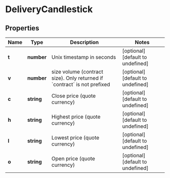 # DeliveryCandlestick

## Properties

Name | Type | Description | Notes
------------ | ------------- | ------------- | -------------
**t** | **number** | Unix timestamp in seconds | [optional] [default to undefined]
**v** | **number** | size volume (contract size). Only returned if &#x60;contract&#x60; is not prefixed | [optional] [default to undefined]
**c** | **string** | Close price (quote currency) | [optional] [default to undefined]
**h** | **string** | Highest price (quote currency) | [optional] [default to undefined]
**l** | **string** | Lowest price (quote currency) | [optional] [default to undefined]
**o** | **string** | Open price (quote currency) | [optional] [default to undefined]

